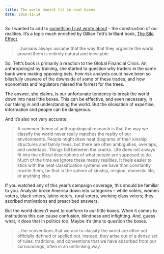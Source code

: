 ```yaml
---
title: The world doesnt fit in neat boxes
date: 2016-11-14
---
```


<!--kg-card-begin: html--><p>So I wanted to add to <a href="https://joshnicholas.com/nothing-is-obvious/">something I just wrote about</a> – the construction of our realities. It’s a topic much enriched by Gillian Tett’s brilliant book, <a href="http://www.bookdepository.com/Silo-Effect-Gillian-Tett/9781844087587/?a_aid=thambili">The Silo Effect</a>.</p>
<blockquote><p>
…humans always assume that the way that they organize the world around them is entirely natural and inevitable.
</p></blockquote>
<p>So, Tett’s book is primarily a reaction to the Global Financial Crisis. An anthropologist by training, she started to question why traders in the same bank were making opposing bets, how risk analysts could have been so blissfully unaware of the downside of some of these trades, and how economists and regulators missed the forrest for the trees.</p>
<p>The answer, she claims, is our unfortunate tendency to break the world down into neat little boxes. This can be effective, and even necessary, in our taking in and understanding the world. But the siloisation of expertise, information and people can be dangerous.</p>
<p>And it’s also not very accurate.</p>
<blockquote><p>
A common theme of anthropological research is that the way we classify the world never really matches the reality of our environments. People might draw neat diagrams of their kinship structures and family trees, but there are often ambiguities, overlaps, and underlaps. Things fall between the cracks. Life does not always fit into the official descriptions of what people are supposed to do. Much of the time we ignore these messy realities. It feels easier to stick with the neat classification systems we have than constantly rewrite them, be that in the sphere of kinship, religion, domestic life, or anything else.
</p></blockquote>
<p>If you watched any of this year’s campaign coverage, this should be familiar to you. Analysts broke America down into categories – white voters, women voters, black voters, latino voters, rural voters, working class voters; they ascribed motivations and prescribed answers.</p>
<p>But the world doesn’t want to conform to our little boxes. When it comes to institutions this can cause confusion, blindness and infighting. And, guess what, it does that in politics too. Maybe it’s time to question the boxes.</p>
<blockquote><p>
…the conventions that we use to classify the world are often not officially defined or spelled out. Instead, they arise out of a dense set of rules, traditions, and conventions that we have absorbed from our surroundings, often in an unthinking way.
</p></blockquote>
<!--kg-card-end: html-->